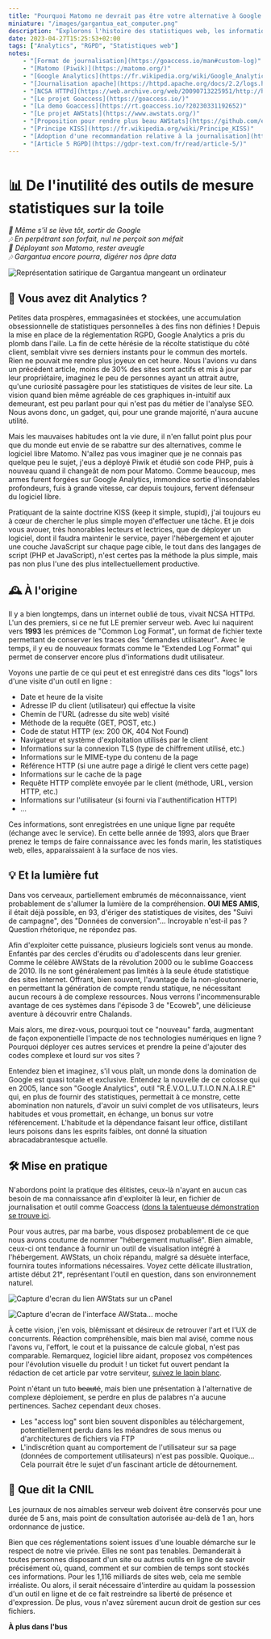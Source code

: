 ```yaml
---
title: "Pourquoi Matomo ne devrait pas être votre alternative à Google Analytics"
miniature: "/images/gargantua_eat_computer.png"
description: "Explorons l'histoire des statistiques web, les informations qu'elles recueillent et pourquoi les outils de mesure statistiques sur la toile sont souvent inutiles."
date: 2023-04-27T15:25:53+02:00
tags: ["Analytics", "RGPD", "Statistiques web"]
notes:
    - "[Format de journalisation](https://goaccess.io/man#custom-log)"
    - "[Matomo (Piwik)](https://matomo.org/)"
    - "[Google Analytics](https://fr.wikipedia.org/wiki/Google_Analytics)"
    - "[Journalisation apache](https://httpd.apache.org/docs/2.2/logs.html#accesslog)"
    - "[NCSA HTTPd](https://web.archive.org/web/20090713225951/http://hoohoo.ncsa.illinois.edu/)"
    - "[Le projet Goaccess](https://goaccess.io/)"
    - "[La demo Goaccess](https://rt.goaccess.io/?20230331192652)"
    - "[Le projet AWStats](https://www.awstats.org/)"
    - "[Proposition pour rendre plus beau AWStats](https://github.com/eldy/AWStats/issues/233)"
    - "[Principe KISS](https://fr.wikipedia.org/wiki/Principe_KISS)"
    - "[Adoption d'une recommandation relative à la journalisation](https://www.legifrance.gouv.fr/jorf/id/JORFTEXT000044272396)"
    - "[Article 5 RGPD](https://gdpr-text.com/fr/read/article-5/)"
---
```


# 📊 De l'inutilité des outils de mesure statistiques sur la toile
_🎵 Même s'il se lève tôt, sortir de Google_   
_🎶 En perpétrant son forfait, nul ne perçoit son méfait_   
_🎵 Déployant son Matomo, rester aveugle_   
_🎶 Gargantua encore pourra, digérer nos âpre data_   

![Représentation satirique de Gargantua mangeant un ordinateur](/images/gargantua_eat_computer.png "Gargantua n'a jamais fait d'aussi bon repas")

## 🥸 Vous avez dit Analytics ?
Petites data prospères, emmagasinées et stockées, une accumulation obsessionnelle de statistiques personnelles à des fins non définies ! Depuis la mise en place de la réglementation RGPD, Google Analytics a pris du plomb dans l'aile. La fin de cette hérésie de la récolte statistique du côté client, semblait vivre ses derniers instants pour le commun des mortels. Rien ne pouvait me rendre plus joyeux en cet heure. Nous l'avions vu dans un précédent article, moins de 30% des sites sont actifs et mis à jour par leur propriétaire, imaginez le peu de personnes ayant un attrait autre, qu'une curiosité passagère pour les statistiques de visites de leur site. La vision quand bien même agréable de ces graphiques in-intuitif aux demeurant, est peu parlant pour qui n'est pas du métier de l'analyse SEO. Nous avons donc, un gadget, qui, pour une grande majorité, n'aura aucune utilité.

Mais les mauvaises habitudes ont la vie dure, il n'en fallut point plus pour que du monde eut envie de se rabattre sur des alternatives, comme le logiciel libre Matomo. N'allez pas vous imaginer que je ne connais pas quelque peu le sujet, j'eus a déployé Piwik et étudié son code PHP, puis à nouveau quand il changeât de nom pour Matomo. Comme beaucoup, mes armes furent forgées sur Google Analytics, immondice sortie d'insondables profondeurs, fuis à grande vitesse, car depuis toujours, fervent défenseur du logiciel libre.

Pratiquant de la sainte doctrine KISS (keep it simple, stupid), j'ai toujours eu à cœur de chercher le plus simple moyen d'effectuer une tâche. Et je dois vous avouer, très honorables lecteurs et lectrices, que de déployer un logiciel, dont il faudra maintenir le service, payer l'hébergement et ajouter une couche JavaScript sur chaque page cible, le tout dans des langages de script (PHP et JavaScript), n'est certes pas la méthode la plus simple, mais pas non plus l'une des plus intellectuellement productive.

## 🕰 À l'origine
Il y a bien longtemps, dans un internet oublié de tous, vivait NCSA HTTPd. L'un des premiers, si ce ne fut LE premier serveur web. Avec lui naquirent vers **1993** les prémices de "Common Log Format", un format de fichier texte permettant de conserver les traces des "demandes utilisateur". Avec le temps, il y eu de nouveaux formats comme le "Extended Log Format" qui permet de conserver encore plus d'informations dudit utilisateur.

Voyons une partie de ce qui peut et est enregistré dans ces dits "logs" lors d'une visite d'un outil en ligne :
- Date et heure de la visite
- Adresse IP du client (utilisateur) qui effectue la visite
- Chemin de l'URL (adresse du site web) visité
- Méthode de la requête (GET, POST, etc.)
- Code de statut HTTP (ex: 200 OK, 404 Not Found)
- Navigateur et système d'exploitation utilisés par le client
- Informations sur la connexion TLS (type de chiffrement utilisé, etc.)
- Informations sur le MIME-type du contenu de la page
- Référence HTTP (si une autre page a dirigé le client vers cette page)
- Informations sur le cache de la page
- Requête HTTP complète envoyée par le client (méthode, URL, version HTTP, etc.)
- Informations sur l'utilisateur (si fourni via l'authentification HTTP)
- ...

Ces informations, sont enregistrées en une unique ligne par requête (échange avec le service). En cette belle année de 1993, alors que Braer prenez le temps de faire connaissance avec les fonds marin, les statistiques web, elles, apparaissaient à la surface de nos vies.

## 💡 Et la lumière fut
Dans vos cerveaux, partiellement embrumés de méconnaissance, vient probablement de s'allumer la lumière de la compréhension. **OUI MES AMIS**, il était déjà possible, en 93, d'ériger des statistiques de visites, des "Suivi de campagne", des "Données de conversion"... Incroyable n'est-il pas ? Question rhétorique, ne répondez pas.

Afin d'exploiter cette puissance, plusieurs logiciels sont venus au monde. Enfantés par des cercles d'érudits ou d'adolescents dans leur grenier. Comme le célèbre AWStats de la révolution 2000 ou le sublime Goaccess de 2010. Ils ne sont généralement pas limités à la seule étude statistique des sites internet. Offrant, bien souvent, l'avantage de la non-gloutonnerie, en permettant la génération de compte rendu statique, ne nécessitant aucun recours à de complexe ressources. Nous verrons l'incommensurable avantage de ces systèmes dans l'épisode 3 de "Ecoweb", une délicieuse aventure à découvrir entre Chalands.

Mais alors, me direz-vous, pourquoi tout ce "nouveau" farda, augmentant de façon exponentielle l'impacte de nos technologies numériques en ligne ? Pourquoi déployer ces autres services et prendre la peine d'ajouter des codes complexe et lourd sur vos sites ? 

Entendez bien et imaginez, s'il vous plaît, un monde dons la domination de Google est quasi totale et exclusive. Entendez la nouvelle de ce colosse qui en 2005, lance son "Google Analytics", outil "R.É.V.O.L.U.T.I.O.N.N.A.I.R.E" qui, en plus de fournir des statistiques, permettait à ce monstre, cette abomination non naturels, d'avoir un suivi complet de vos utilisateurs, leurs habitudes et vous promettait, en échange, un bonus sur votre référencement. L'habitude et la dépendance faisant leur office, distillant leurs poisons dans les esprits faibles, ont donné la situation abracadabrantesque actuelle.

## 🛠 Mise en pratique
N'abordons point la pratique des élitistes, ceux-là n'ayant en aucun cas besoin de ma connaissance afin d'exploiter là leur, en fichier de journalisation et outil comme Goaccess ([dons la talentueuse démonstration se trouve ici](https://rt.goaccess.io/?20230331192652).

Pour vous autres, par ma barbe, vous disposez probablement de ce que nous avons coutume de nommer "hébergement mutualisé". Bien aimable, ceux-ci ont tendance à fournir un outil de visualisation intégré à l'hébergement. AWStats, un choix répandu, malgré sa désuète interface, fournira toutes informations nécessaires. Voyez cette délicate illustration, artiste début 21ᵉ, représentant l'outil en question, dans son environnement naturel.

![Capture d'ecran du lien AWStats sur un cPanel](/images/awstats_icon.png)

![Capture d'ecran de l'interface AWStata... moche](/images/awstats_example.png "Exemple des plus parlants")

À cette vision, j'en vois, blêmissant et désireux de retrouver l'art et l'UX de concurrents. Réaction compréhensible, mais bien mal avisé, comme nous l'avons vu, l'effort, le cout et la puissance de calcule global, n'est pas comparable. Remarquez, logiciel libre aidant, proposez vos compétences pour l'évolution visuelle du produit ! un ticket fut ouvert pendant la rédaction de cet article par votre serviteur, [suivez le lapin blanc](https://github.com/eldy/AWStats/issues/233).

Point n'étant un tuto ~~beauté~~, mais bien une présentation à l'alternative de complexe déploiement, se perdre en plus de palabres n'a aucune pertinences. Sachez cependant deux choses.
- Les "access log" sont bien souvent disponibles au téléchargement, potentiellement perdu dans les méandres de sous menus ou d'architectures de fichiers via FTP
- L'indiscrétion quant au comportement de l'utilisateur sur sa page (données de comportement utilisateurs) n'est pas possible. Quoique... Cela pourrait être le sujet d'un fascinant article de détournement.

## 👮‍ Que dit la CNIL
Les journaux de nos aimables serveur web doivent être conservés pour une durée de 5 ans, mais point de consultation autorisée au-delà de 1 an, hors ordonnance de justice.

Bien que ces réglementations soient issues d'une louable démarche sur le respect de notre vie privée. Elles ne sont pas tenables. Demanderait à toutes personnes disposant d'un site ou autres outils en ligne de savoir précisément où, quand, comment et sur combien de temps sont stockés ces informations. Pour les 1,116 milliards de sites web, cela me semble irréaliste. Ou alors, il serait nécessaire d'interdire au quidam la possession d'un outil en ligne et de ce fait restreindre sa liberté de présence et d'expression. De plus, vous n'avez sûrement aucun droit de gestion sur ces fichiers.


**À plus dans l'bus**

